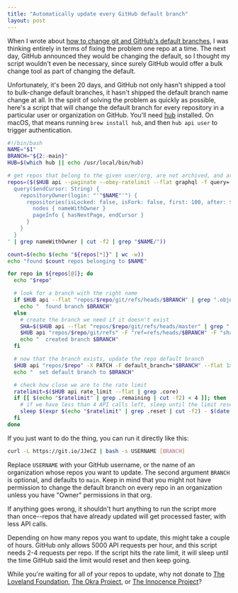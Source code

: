 ```yaml
---
title: "Automatically update every GitHub default branch"
layout: post
---
```


When I wrote about [how to change git and GitHub's default branches](/2020/06/06/changing-git-and-githubs-default-branch-name/), I was thinking entirely in terms of fixing the problem one repo at a time. The next day, GitHub announced they would be changing the default, so I thought my script wouldn't even be necessary, since surely GitHub would offer a bulk change tool as part of changing the default.

Unfortunately, it's been 20 days, and GitHub not only hasn't shipped a tool to bulk-change default branches, it hasn't shipped the default branch name change at all. In the spirit of solving the problem as quickly as possible, here's a script that will change the default branch for every repository in a particular user or organization on GitHub. You'll need [hub](https://hub.github.com) installed. On macOS, that means running `brew install hub`, and then `hub api user` to trigger authentication.

```bash
#!/bin/bash
NAME="$1"
BRANCH="${2:-main}"
HUB=$(which hub || echo /usr/local/bin/hub)

# get repos that belong to the given user/org, are not archived, and are not forks
repos=($($HUB api --paginate --obey-ratelimit --flat graphql -f query='
  query($endCursor: String) {
    repositoryOwner(login: "'"$NAME"'") {
      repositories(isLocked: false, isFork: false, first: 100, after: $endCursor) {
        nodes { nameWithOwner }
        pageInfo { hasNextPage, endCursor }
      }
    }
  }
' | grep nameWithOwner | cut -f2 | grep "$NAME/"))

count=$(echo $(echo "${repos[*]}" | wc -w))
echo "found $count repos belonging to $NAME"

for repo in ${repos[@]}; do
  echo "$repo"

  # look for a branch with the right name
  if $HUB api --flat "repos/$repo/git/refs/heads/$BRANCH" | grep ".object.sha" 1> /dev/null; then
    echo "  found branch $BRANCH"
  else
    # create the branch we need if it doesn't exist
    SHA=$($HUB api --flat "repos/$repo/git/refs/heads/master" | grep ".object.sha" | cut -f2)
    $HUB api "repos/$repo/git/refs" -F "ref=refs/heads/$BRANCH" -F "sha=$SHA" 1> /dev/null
    echo "  created branch $BRANCH"
  fi

  # now that the branch exists, update the repo default branch
  $HUB api "repos/$repo" -X PATCH -F default_branch="$BRANCH" --flat 1> /dev/null
  echo "  set default branch to $BRANCH"

  # check how close we are to the rate limit
  ratelimit=$($HUB api rate_limit --flat | grep .core)
  if [[ $(echo "$ratelimit" | grep .remaining | cut -f2) < 4 ]]; then
    # if we have less than 4 API calls left, sleep until the limit resets
    sleep $(expr $(echo "$ratelimit" | grep .reset | cut -f2) - $(date +%s))
  fi
done
```

If you just want to do the thing, you can run it directly like this:

```bash
curl -L https://git.io/JJeCZ | bash -s USERNAME [BRANCH]
```

Replace `USERNAME` with your GitHub username, or the name of an organization whose repos you want to update. The second argument `BRANCH` is optional, and defaults to `main`. Keep in mind that you might not have permission to change the default branch on every repo in an organization unless you have "Owner" permissions in that org.

If anything goes wrong, it shouldn't hurt anything to run the script more than once--repos that have already updated will get processed faster, with less API calls.

Depending on how many repos you want to update, this might take a couple of hours. GitHub only allows 5000 API requests per hour, and this script needs 2-4 requests per repo. If the script hits the rate limit, it will sleep until the time GitHub said the limit would reset and then keep going.

While you're waiting for all of your repos to update, why not donate to [The Loveland Foundation](https://thelovelandfoundation.org/loveland-therapy-fund/), [The Okra Project](https://www.theokraproject.com), or [The Innocence Project](https://www.innocenceproject.org)?
